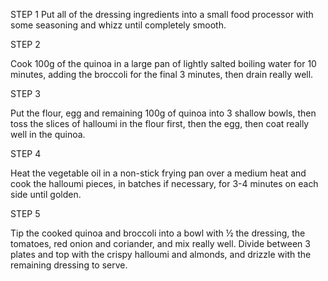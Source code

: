 STEP 1
Put all of the dressing ingredients into a small food processor with some seasoning and whizz until completely smooth.

STEP 2

Cook 100g of the quinoa in a large pan of lightly salted boiling water for 10 minutes, adding the broccoli for the final 3 minutes, then drain really well.

STEP 3

Put the flour, egg and remaining 100g of quinoa into 3 shallow bowls, then toss the slices of halloumi in the flour first, then the egg, then coat really well in the quinoa.

STEP 4

Heat the vegetable oil in a non-stick frying pan over a medium heat and cook the halloumi pieces, in batches if necessary, for 3-4 minutes on each side until golden.

STEP 5

Tip the cooked quinoa and broccoli into a bowl with ½ the dressing, the tomatoes, red onion and coriander, and mix really well. Divide between 3 plates and top with the crispy halloumi and almonds, and drizzle with the remaining dressing to serve.